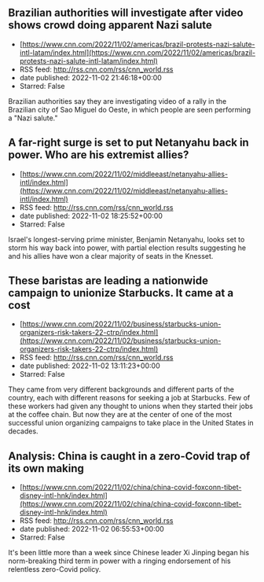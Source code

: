 ## Brazilian authorities will investigate after video shows crowd doing apparent Nazi salute
 - [https://www.cnn.com/2022/11/02/americas/brazil-protests-nazi-salute-intl-latam/index.html](https://www.cnn.com/2022/11/02/americas/brazil-protests-nazi-salute-intl-latam/index.html)
 - RSS feed: http://rss.cnn.com/rss/cnn_world.rss
 - date published: 2022-11-02 21:46:18+00:00
 - Starred: False

Brazilian authorities say they are investigating video of a rally in the Brazilian city of Sao Miguel do Oeste, in which people are seen performing a "Nazi salute."

## A far-right surge is set to put Netanyahu back in power. Who are his extremist allies?
 - [https://www.cnn.com/2022/11/02/middleeast/netanyahu-allies-intl/index.html](https://www.cnn.com/2022/11/02/middleeast/netanyahu-allies-intl/index.html)
 - RSS feed: http://rss.cnn.com/rss/cnn_world.rss
 - date published: 2022-11-02 18:25:52+00:00
 - Starred: False

Israel's longest-serving prime minister, Benjamin Netanyahu, looks set to storm his way back into power, with partial election results suggesting he and his allies have won a clear majority of seats in the Knesset.

## These baristas are leading a nationwide campaign to unionize Starbucks. It came at a cost
 - [https://www.cnn.com/2022/11/02/business/starbucks-union-organizers-risk-takers-22-ctrp/index.html](https://www.cnn.com/2022/11/02/business/starbucks-union-organizers-risk-takers-22-ctrp/index.html)
 - RSS feed: http://rss.cnn.com/rss/cnn_world.rss
 - date published: 2022-11-02 13:11:23+00:00
 - Starred: False

They came from very different backgrounds and different parts of the country, each with different reasons for seeking a job at Starbucks. Few of these workers had given any thought to unions when they started their jobs at the coffee chain. But now they are at the center of one of the most successful union organizing campaigns to take place in the United States in decades.

## Analysis: China is caught in a zero-Covid trap of its own making
 - [https://www.cnn.com/2022/11/02/china/china-covid-foxconn-tibet-disney-intl-hnk/index.html](https://www.cnn.com/2022/11/02/china/china-covid-foxconn-tibet-disney-intl-hnk/index.html)
 - RSS feed: http://rss.cnn.com/rss/cnn_world.rss
 - date published: 2022-11-02 06:55:53+00:00
 - Starred: False

It's been little more than a week since Chinese leader Xi Jinping began his norm-breaking third term in power with a ringing endorsement of his relentless zero-Covid policy.
